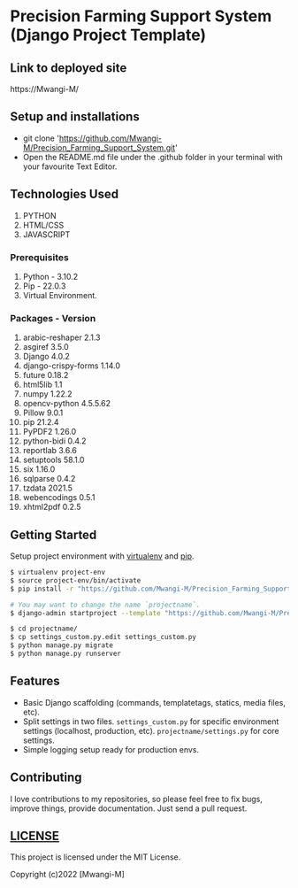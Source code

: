 # Precision Farming Support System (Django Project Template)

## Link to deployed site
https://Mwangi-M/

## Setup and installations
* git clone 'https://github.com/Mwangi-M/Precision_Farming_Support_System.git'
* Open the README.md file under the .github folder in your terminal with your favourite Text Editor.



## Technologies Used
1. PYTHON
2. HTML/CSS
3. JAVASCRIPT


### Prerequisites
1. Python              - 3.10.2
2. Pip                 - 22.0.3
3. Virtual Environment.


### Packages         -  Version 
1. arabic-reshaper      2.1.3
2. asgiref              3.5.0
3. Django               4.0.2
4. django-crispy-forms  1.14.0
5. future               0.18.2
6. html5lib             1.1
7. numpy                1.22.2
8. opencv-python        4.5.5.62
9. Pillow               9.0.1
10. pip                 21.2.4
11. PyPDF2              1.26.0
12. python-bidi         0.4.2
13. reportlab           3.6.6
14. setuptools          58.1.0
15. six                 1.16.0
16. sqlparse            0.4.2
17. tzdata              2021.5
18. webencodings        0.5.1
19. xhtml2pdf           0.2.5



## Getting Started

Setup project environment with [virtualenv](https://virtualenv.pypa.io) and [pip](https://pip.pypa.io).

```bash
$ virtualenv project-env
$ source project-env/bin/activate
$ pip install -r "https://github.com/Mwangi-M/Precision_Farming_Support_System/blob/master/Requirements.txt"

# You may want to change the name `projectname`.
$ django-admin startproject --template "https://github.com/Mwangi-M/Precision_Farming_Support_System/archive/refs/heads/master.zip" projectname

$ cd projectname/
$ cp settings_custom.py.edit settings_custom.py
$ python manage.py migrate
$ python manage.py runserver
```



## Features

* Basic Django scaffolding (commands, templatetags, statics, media files, etc).
* Split settings in two files. `settings_custom.py` for specific environment settings (localhost, production, etc). `projectname/settings.py` for core settings.
* Simple logging setup ready for production envs.



## Contributing

I love contributions to my repositories, so please feel free to fix bugs, improve things, provide documentation. Just send a pull request.



## [LICENSE](LICENSE)
This project is licensed under the MIT License.

Copyright (c)2022 [Mwangi-M]
